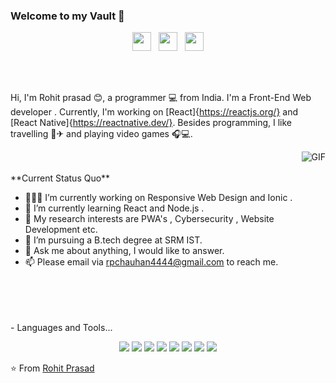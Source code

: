 ###                                                                      Welcome to my Vault 👋

<p align='center'>
<!-- <a href="https://dev.to/waylonwalker"><img height="30" src="https://raw.githubusercontent.com/WaylonWalker/WaylonWalker/main/icon/dev.png"></a>&nbsp;&nbsp; -->
<a href="https://twitter.com/Rohitpr33405270"><img height="30" src="https://github.com/WaylonWalker/WaylonWalker/blob/main/icon/twitter.png?raw=true"></a>&nbsp;&nbsp;
<a href="https://instagram.com/rohitpr301"><img height="30" src="https://github.com/WaylonWalker/WaylonWalker/blob/main/icon/instagram.jpg?raw=true"></a>&nbsp;&nbsp;
<a href="https://www.linkedin.com/in/rohit-prasad-602532172/"><img height="30" src="https://github.com/WaylonWalker/WaylonWalker/blob/main/icon/linkedin.png?raw=true"></a>
</p>

<br />
<br />

Hi, I'm Rohit prasad 😊, a programmer 💻 from India. I'm a Front-End Web developer . Currently, I'm working on [React]{https://reactjs.org/} and [React Native]{https://reactnative.dev/}. Besides programming, I like travelling 🚞✈ and playing video games 🎧💻.

  <img align="right" alt="GIF" src="https://media.giphy.com/media/USV0ym3bVWQJJmNu3N/giphy.gif" />
<br />
<br />
**Current Status Quo**

- 👨🏻‍💻 I’m currently working on Responsive Web Design and Ionic .
- 🌱 I’m currently learning React and Node.js .
- 🤔 My research interests are PWA's , Cybersecurity , Website Development etc.
- 💼 I’m pursuing a B.tech degree at SRM IST.
- 💬 Ask me about anything, I would like to answer.
- 📫 Please email via rpchauhan4444@gmail.com to reach me.


<br />
<br />
<br />
<br />
- Languages and Tools...
<br />
<p align="center">

 <img src="https://img.shields.io/badge/html5%20-%23E34F26.svg?&style=for-the-badge&logo=html5&logoColor=white"/>
	<img src="https://img.shields.io/badge/css3%20-%231572B6.svg?&style=for-the-badge&logo=css3&logoColor=white"/>
	<img src="https://img.shields.io/badge/javascript%20-%23323330.svg?&style=for-the-badge&logo=javascript&logoColor=%23F7DF1E"/>
	<img src="https://img.shields.io/badge/c++%20-%2300599C.svg?&style=for-the-badge&logo=c%2B%2B&ogoColor=white"/>
	<img src="https://img.shields.io/badge/react%20-%2320232a.svg?&style=for-the-badge&logo=react&logoColor=%2361DAFB"/>
	<img src="https://img.shields.io/badge/react_native%20-%2320232a.svg?&style=for-the-badge&logo=react&logoColor=%2361DAFB"/>
<img src="https://img.shields.io/badge/bootstrap%20-%23563D7C.svg?&style=for-the-badge&logo=bootstrap&logoColor=white"/>
<img src="https://img.shields.io/badge/git%20-%23F05033.svg?&style=for-the-badge&logo=git&logoColor=white"/>


</p>

⭐️ From [Rohit Prasad](https://github.com/Digital-god)
